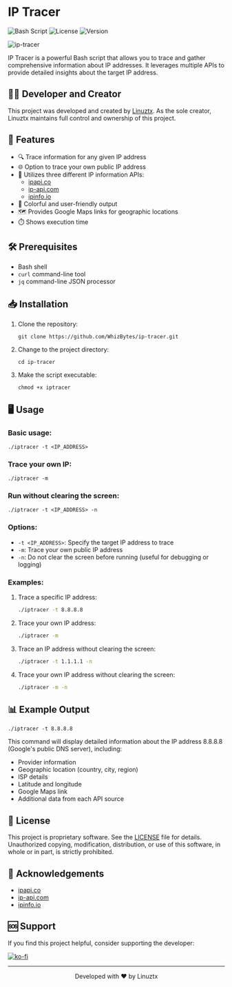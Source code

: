 # IP Tracer

![Bash Script](https://img.shields.io/badge/Bash-Script-green.svg)
![License](https://img.shields.io/badge/license-Proprietary-red.svg)
![Version](https://img.shields.io/badge/version-1.0-orange.svg)

![ip-tracer](https://github.com/user-attachments/assets/15212a40-cb4b-4c6f-9004-bcf7d4b1dd06)

IP Tracer is a powerful Bash script that allows you to trace and gather comprehensive information about IP addresses. It leverages multiple APIs to provide detailed insights about the target IP address.

## 👨‍💻 Developer and Creator

This project was developed and created by [Linuztx](https://github.com/linuztx). As the sole creator, Linuztx maintains full control and ownership of this project.

## 🚀 Features

- 🔍 Trace information for any given IP address
- 🌐 Option to trace your own public IP address
- 🔄 Utilizes three different IP information APIs:
  - [ipapi.co](https://ipapi.co/)
  - [ip-api.com](https://ip-api.com/)
  - [ipinfo.io](https://ipinfo.io/)
- 🎨 Colorful and user-friendly output
- 🗺️ Provides Google Maps links for geographic locations
- ⏱️ Shows execution time

## 🛠️ Prerequisites

- Bash shell
- `curl` command-line tool
- `jq` command-line JSON processor

## 📥 Installation

1. Clone the repository:
   ```
   git clone https://github.com/WhizBytes/ip-tracer.git
   ```

2. Change to the project directory:
   ```
   cd ip-tracer
   ```

3. Make the script executable:
   ```
   chmod +x iptracer
   ```

## 🖥️ Usage

### Basic usage:

```
./iptracer -t <IP_ADDRESS>
```

### Trace your own IP:

```
./iptracer -m
```

### Run without clearing the screen:

```
./iptracer -t <IP_ADDRESS> -n
```

### Options:

- `-t <IP_ADDRESS>`: Specify the target IP address to trace
- `-m`: Trace your own public IP address
- `-n`: Do not clear the screen before running (useful for debugging or logging)

### Examples:

1. Trace a specific IP address:
   ```bash
   ./iptracer -t 8.8.8.8
   ```

2. Trace your own IP address:
   ```bash
   ./iptracer -m
   ```

3. Trace an IP address without clearing the screen:
   ```bash
   ./iptracer -t 1.1.1.1 -n
   ```

4. Trace your own IP address without clearing the screen:
   ```bash
   ./iptracer -m -n
   ```

## 📊 Example Output

```
./iptracer -t 8.8.8.8
```

This command will display detailed information about the IP address 8.8.8.8 (Google's public DNS server), including:

- Provider information
- Geographic location (country, city, region)
- ISP details
- Latitude and longitude
- Google Maps link
- Additional data from each API source

## 📄 License

This project is proprietary software. See the [LICENSE](LICENSE) file for details. Unauthorized copying, modification, distribution, or use of this software, in whole or in part, is strictly prohibited.

## 🙏 Acknowledgements

- [ipapi.co](https://ipapi.co/)
- [ip-api.com](https://ip-api.com/)
- [ipinfo.io](https://ipinfo.io/)

## 🆘 Support

If you find this project helpful, consider supporting the developer:

[![ko-fi](https://ko-fi.com/img/githubbutton_sm.svg)](https://ko-fi.com/linuztx)

---

<p align="center">Developed with ❤️ by Linuztx</p>
